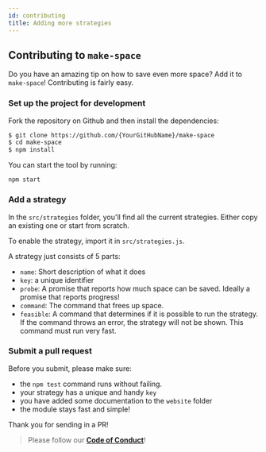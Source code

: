 ```yaml
---
id: contributing
title: Adding more strategies
---
```


## Contributing to `make-space`

Do you have an amazing tip on how to save even more space? Add it to `make-space`!
Contributing is fairly easy.

### Set up the project for development

Fork the repository on Github and then install the dependencies:

```sh
$ git clone https://github.com/{YourGitHubName}/make-space
$ cd make-space
$ npm install
```

You can start the tool by running:

```
npm start
```

### Add a strategy

In the `src/strategies` folder, you'll find all the current strategies. Either copy an existing one or start from scratch.

To enable the strategy, import it in `src/strategies.js`.

A strategy just consists of 5 parts:

- `name`: Short description of what it does
- `key`: a unique identifier
- `probe`: A promise that reports how much space can be saved. Ideally a promise that reports progress!
- `command`: The command that frees up space.
- `feasible`: A command that determines if it is possible to run the strategy. If the command throws an error, the strategy will not be shown. This command must run very fast.

### Submit a pull request

Before you submit, please make sure:

- the `npm test` command runs without failing.
- your strategy has a unique and handy `key`
- you have added some documentation to the `website` folder
- the module stays fast and simple!

Thank you for sending in a PR!

> Please follow our **[Code of Conduct](https://github.com/JonnyBurger/make-space/blob/master/code-of-conduct.md)**!

